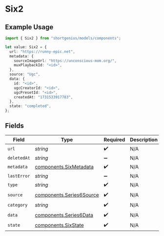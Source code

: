 # Six2

## Example Usage

```typescript
import { Six2 } from "shortgenius/models/components";

let value: Six2 = {
  url: "https://runny-epic.net",
  metadata: {
    sourceImageUrl: "https://unconscious-mom.org/",
    muxPlaybackId: "<id>",
  },
  source: "Ugc",
  data: {
    id: "<id>",
    ugcCreatorId: "<id>",
    ugcPresetId: "<id>",
    createdAt: "1731533917783",
  },
  state: "completed",
};
```

## Fields

| Field                                                                | Type                                                                 | Required                                                             | Description                                                          |
| -------------------------------------------------------------------- | -------------------------------------------------------------------- | -------------------------------------------------------------------- | -------------------------------------------------------------------- |
| `url`                                                                | *string*                                                             | :heavy_check_mark:                                                   | N/A                                                                  |
| `deletedAt`                                                          | *string*                                                             | :heavy_minus_sign:                                                   | N/A                                                                  |
| `metadata`                                                           | [components.SixMetadata](../../models/components/sixmetadata.md)     | :heavy_check_mark:                                                   | N/A                                                                  |
| `lastError`                                                          | *string*                                                             | :heavy_minus_sign:                                                   | N/A                                                                  |
| `type`                                                               | *string*                                                             | :heavy_check_mark:                                                   | N/A                                                                  |
| `source`                                                             | [components.Series6Source](../../models/components/series6source.md) | :heavy_check_mark:                                                   | N/A                                                                  |
| `category`                                                           | *string*                                                             | :heavy_check_mark:                                                   | N/A                                                                  |
| `data`                                                               | [components.Series6Data](../../models/components/series6data.md)     | :heavy_check_mark:                                                   | N/A                                                                  |
| `state`                                                              | [components.SixState](../../models/components/sixstate.md)           | :heavy_check_mark:                                                   | N/A                                                                  |